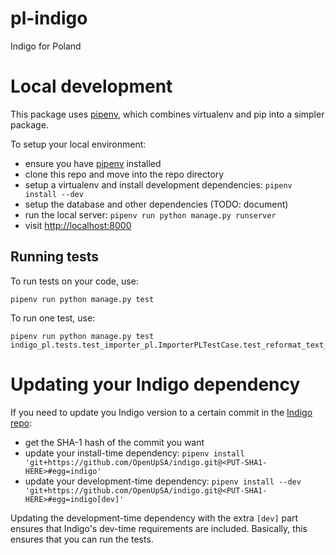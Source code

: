 # pl-indigo
Indigo for Poland

# Local development

This package uses [pipenv](https://docs.pipenv.org/), which combines virtualenv and pip into a simpler package.

To setup your local environment:

* ensure you have [pipenv](https://docs.pipenv.org/) installed
* clone this repo and move into the repo directory
* setup a virtualenv and install development dependencies: `pipenv install --dev`
* setup the database and other dependencies (TODO: document)
* run the local server: `pipenv run python manage.py runserver`
* visit [http://localhost:8000](http://localhost:8000)

## Running tests

To run tests on your code, use:

    pipenv run python manage.py test

To run one test, use:

    pipenv run python manage.py test indigo_pl.tests.test_importer_pl.ImporterPLTestCase.test_reformat_text_simple

# Updating your Indigo dependency

If you need to update you Indigo version to a certain commit in the [Indigo repo](https://github.com/OpenUpSA/indigo):

* get the SHA-1 hash of the commit you want
* update your install-time dependency: `pipenv install 'git+https://github.com/OpenUpSA/indigo.git@<PUT-SHA1-HERE>#egg=indigo'`
* update your development-time dependency: `pipenv install --dev 'git+https://github.com/OpenUpSA/indigo.git@<PUT-SHA1-HERE>#egg=indigo[dev]'`

Updating the development-time dependency with the extra `[dev]` part ensures that Indigo's dev-time requirements are included. Basically, this
ensures that you can run the tests.
